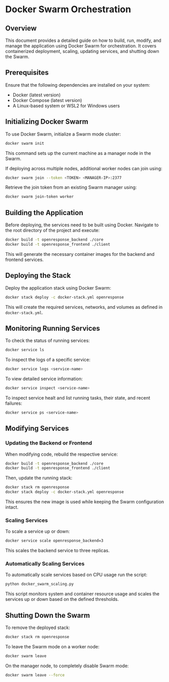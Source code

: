 # Docker Swarm Orchestration

## Overview
This document provides a detailed guide on how to build, run, modify, and manage the application using Docker Swarm for orchestration. It covers containerized deployment, scaling, updating services, and shutting down the Swarm.

## Prerequisites
Ensure that the following dependencies are installed on your system:
- Docker (latest version)
- Docker Compose (latest version)
- A Linux-based system or WSL2 for Windows users

## Initializing Docker Swarm
To use Docker Swarm, initialize a Swarm mode cluster:
```sh
docker swarm init
```
This command sets up the current machine as a manager node in the Swarm.

If deploying across multiple nodes, additional worker nodes can join using:
```sh
docker swarm join --token <TOKEN> <MANAGER-IP>:2377
```
Retrieve the join token from an existing Swarm manager using:
```sh
docker swarm join-token worker
```

## Building the Application
Before deploying, the services need to be built using Docker. Navigate to the root directory of the project and execute:
```sh
docker build -t openresponse_backend ./core
docker build -t openresponse_frontend ./client
```
This will generate the necessary container images for the backend and frontend services.

## Deploying the Stack
Deploy the application stack using Docker Swarm:
```sh
docker stack deploy -c docker-stack.yml openresponse
```
This will create the required services, networks, and volumes as defined in `docker-stack.yml`.

## Monitoring Running Services
To check the status of running services:
```sh
docker service ls
```
To inspect the logs of a specific service:
```sh
docker service logs <service-name>
```
To view detailed service information:
```sh
docker service inspect <service-name>
```

To inspect service healt and list running tasks, their state, and recent failures:
```sh
docker service ps <service-name>
```

## Modifying Services
### Updating the Backend or Frontend
When modifying code, rebuild the respective service:
```sh
docker build -t openresponse_backend ./core
docker build -t openresponse_frontend ./client
```
Then, update the running stack:
```sh
docker stack rm openresponse
docker stack deploy -c docker-stack.yml openresponse
```
This ensures the new image is used while keeping the Swarm configuration intact.

### Scaling Services
To scale a service up or down:
```sh
docker service scale openresponse_backend=3
```
This scales the backend service to three replicas.

### Automatically Scaling Services
To automatically scale services based on CPU usage run the script:
```sh
python docker_swarm_scaling.py
```
This script monitors system and container resource usage and scales the services up or down based on the defined thresholds.

## Shutting Down the Swarm
To remove the deployed stack:
```sh
docker stack rm openresponse
```
To leave the Swarm mode on a worker node:
```sh
docker swarm leave
```
On the manager node, to completely disable Swarm mode:
```sh
docker swarm leave --force
```
